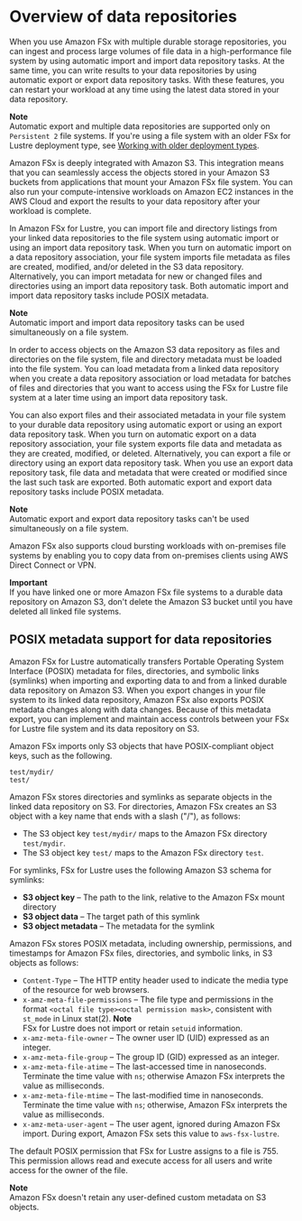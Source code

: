 # Overview of data repositories<a name="overview-dra-data-repo"></a>

When you use Amazon FSx with multiple durable storage repositories, you can ingest and process large volumes of file data in a high\-performance file system by using automatic import and import data repository tasks\. At the same time, you can write results to your data repositories by using automatic export or export data repository tasks\. With these features, you can restart your workload at any time using the latest data stored in your data repository\.

**Note**  
Automatic export and multiple data repositories are supported only on `Persistent 2` file systems\. If you're using a file system with an older FSx for Lustre deployment type, see [Working with older deployment types](older-deployment-types.md)\.

Amazon FSx is deeply integrated with Amazon S3\. This integration means that you can seamlessly access the objects stored in your Amazon S3 buckets from applications that mount your Amazon FSx file system\. You can also run your compute\-intensive workloads on Amazon EC2 instances in the AWS Cloud and export the results to your data repository after your workload is complete\.

In Amazon FSx for Lustre, you can import file and directory listings from your linked data repositories to the file system using automatic import or using an import data repository task\. When you turn on automatic import on a data repository association, your file system imports file metadata as files are created, modified, and/or deleted in the S3 data repository\. Alternatively, you can import metadata for new or changed files and directories using an import data repository task\. Both automatic import and import data repository tasks include POSIX metadata\.

**Note**  
Automatic import and import data repository tasks can be used simultaneously on a file system\.

In order to access objects on the Amazon S3 data repository as files and directories on the file system, file and directory metadata must be loaded into the file system\. You can load metadata from a linked data repository when you create a data repository association or load metadata for batches of files and directories that you want to access using the FSx for Lustre file system at a later time using an import data repository task\.

You can also export files and their associated metadata in your file system to your durable data repository using automatic export or using an export data repository task\. When you turn on automatic export on a data repository association, your file system exports file data and metadata as they are created, modified, or deleted\. Alternatively, you can export a file or directory using an export data repository task\. When you use an export data repository task, file data and metadata that were created or modified since the last such task are exported\. Both automatic export and export data repository tasks include POSIX metadata\.

**Note**  
Automatic export and export data repository tasks can't be used simultaneously on a file system\.

Amazon FSx also supports cloud bursting workloads with on\-premises file systems by enabling you to copy data from on\-premises clients using AWS Direct Connect or VPN\.

**Important**  
If you have linked one or more Amazon FSx file systems to a durable data repository on Amazon S3, don't delete the Amazon S3 bucket until you have deleted all linked file systems\.

## POSIX metadata support for data repositories<a name="posix-metadata-support"></a>

Amazon FSx for Lustre automatically transfers Portable Operating System Interface \(POSIX\) metadata for files, directories, and symbolic links \(symlinks\) when importing and exporting data to and from a linked durable data repository on Amazon S3\. When you export changes in your file system to its linked data repository, Amazon FSx also exports POSIX metadata changes along with data changes\. Because of this metadata export, you can implement and maintain access controls between your FSx for Lustre file system and its data repository on S3\.

 Amazon FSx imports only S3 objects that have POSIX\-compliant object keys, such as the following\.

```
test/mydir/ 
test/
```

Amazon FSx stores directories and symlinks as separate objects in the linked data repository on S3\. For directories, Amazon FSx creates an S3 object with a key name that ends with a slash \("/"\), as follows:
+ The S3 object key `test/mydir/` maps to the Amazon FSx directory `test/mydir`\.
+ The S3 object key `test/` maps to the Amazon FSx directory `test`\.

For symlinks, FSx for Lustre uses the following Amazon S3 schema for symlinks:
+ **S3 object key** – The path to the link, relative to the Amazon FSx mount directory
+ **S3 object data** – The target path of this symlink
+ **S3 object metadata** – The metadata for the symlink

Amazon FSx stores POSIX metadata, including ownership, permissions, and timestamps for Amazon FSx files, directories, and symbolic links, in S3 objects as follows:
+ `Content-Type` – The HTTP entity header used to indicate the media type of the resource for web browsers\.
+ `x-amz-meta-file-permissions` – The file type and permissions in the format `<octal file type><octal permission mask>`, consistent with `st_mode` in Linux stat\(2\)\.
**Note**  
FSx for Lustre does not import or retain `setuid` information\.
+ `x-amz-meta-file-owner` – The owner user ID \(UID\) expressed as an integer\.
+ `x-amz-meta-file-group` – The group ID \(GID\) expressed as an integer\. 
+ `x-amz-meta-file-atime` – The last\-accessed time in nanoseconds\. Terminate the time value with `ns`; otherwise Amazon FSx interprets the value as milliseconds\.
+ `x-amz-meta-file-mtime` – The last\-modified time in nanoseconds\. Terminate the time value with `ns`; otherwise, Amazon FSx interprets the value as milliseconds\.
+ `x-amz-meta-user-agent` – The user agent, ignored during Amazon FSx import\. During export, Amazon FSx sets this value to `aws-fsx-lustre`\.

The default POSIX permission that FSx for Lustre assigns to a file is 755\. This permission allows read and execute access for all users and write access for the owner of the file\.

**Note**  
Amazon FSx doesn't retain any user\-defined custom metadata on S3 objects\.